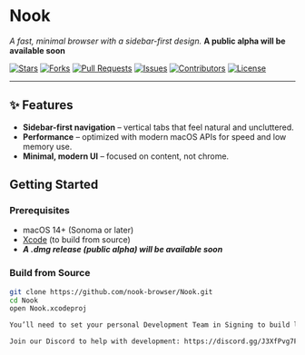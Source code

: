 # Nook
*A fast, minimal browser with a sidebar-first design.*
**A public alpha will be available soon**


[![Stars](https://img.shields.io/github/stars/nook-browser/Nook?style=social)](https://github.com/nook-browser/Nook/stargazers)
[![Forks](https://img.shields.io/github/forks/nook-browser/Nook?style=social)](https://github.com/nook-browser/Nook/network/members)
[![Pull Requests](https://img.shields.io/github/issues-pr/nook-browser/Nook)](https://github.com/nook-browser/Nook/pulls)
[![Issues](https://img.shields.io/github/issues/nook-browser/Nook)](https://github.com/nook-browser/Nook/issues)
[![Contributors](https://img.shields.io/github/contributors/nook-browser/Nook)](https://github.com/nook-browser/Nook/graphs/contributors)
[![License](https://img.shields.io/github/license/nook-browser/Nook)](./LICENSE)

---

## ✨ Features  

-  **Sidebar-first navigation** – vertical tabs that feel natural and uncluttered.
-  **Performance** – optimized with modern macOS APIs for speed and low memory use.  
-  **Minimal, modern UI** – focused on content, not chrome.  


## Getting Started  

### Prerequisites  
- macOS 14+ (Sonoma or later)  
- [Xcode](https://developer.apple.com/xcode/) (to build from source)
- ***A .dmg release (public alpha) will be available soon***

### Build from Source  
```bash
git clone https://github.com/nook-browser/Nook.git
cd Nook
open Nook.xcodeproj

You’ll need to set your personal Development Team in Signing to build locally.

Join our Discord to help with development: https://discord.gg/J3XfPvg7Fs
